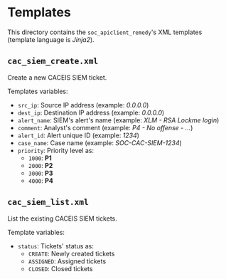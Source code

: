 # Templates

This directory contains the `soc_apiclient_remedy`'s XML templates (template
language is *Jinja2*).

## `cac_siem_create.xml`
Create a new CACEIS SIEM ticket.

Templates variables:
* `src_ip`: Source IP address (example: *0.0.0.0*)
* `dest_ip`: Destination IP address (example: *0.0.0.0*)
* `alert_name`: SIEM's alert's name (example: *XLM - RSA Lockme login*)
* `comment`: Analyst's comment (example: *P4 - No offense - ...*)
* `alert_id`: Alert unique ID (example: *1234*)
* `case_name`: Case name (example: *SOC-CAC-SIEM-1234*)
* `priority`: Priority level as:
  * `1000`: **P1**
  * `2000`: **P2**
  * `3000`: **P3**
  * `4000`: **P4**

## `cac_siem_list.xml`
List the existing CACEIS SIEM tickets.

Template variables:
* `status`: Tickets' status as:
  * `CREATE`: Newly created tickets
  * `ASSIGNED`: Assigned tickets
  * `CLOSED`: Closed tickets
